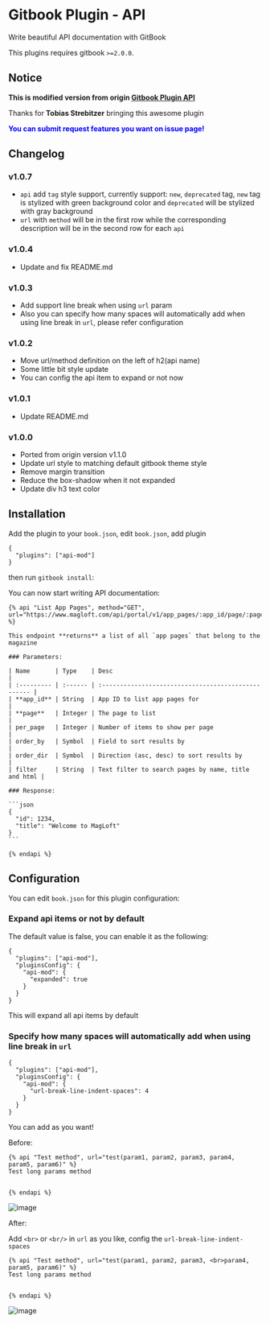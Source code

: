 # Gitbook Plugin - API
Write beautiful API documentation with GitBook

This plugins requires gitbook `>=2.0.0`.

## Notice
**This is modified version from origin [Gitbook Plugin API](https://github.com/MagLoft/gitbook-plugin-api)**

Thanks for **Tobias Strebitzer** bringing this awesome plugin

**<font color="blue">You can submit request features you want on issue page!</font>**

## Changelog
### v1.0.7
- `api` add `tag` style support, currently support: `new`, `deprecated` tag, `new` tag is stylized with green background color and `deprecated` will be stylized with gray background
- `url` with `method` will be in the first row while the corresponding description will be in the second row for each `api`

### v1.0.4
- Update and fix README.md

### v1.0.3
- Add support line break when using `url` param
- Also you can specify how many spaces will automatically add when using line break in `url`, please refer configuration

### v1.0.2
- Move url/method definition on the left of h2(api name)
- Some little bit style update
- You can config the api item to expand or not now

### v1.0.1
- Update README.md

### v1.0.0
- Ported from origin version v1.1.0
- Update url style to matching default gitbook theme style
- Remove margin transition
- Reduce the box-shadow when it not expanded
- Update div h3 text color

## Installation

Add the plugin to your `book.json`, edit `book.json`, add plugin
```
{
  "plugins": ["api-mod"]
}
```

then run `gitbook install`:


You can now start writing API documentation:

    {% api "List App Pages", method="GET", url="https://www.magloft.com/api/portal/v1/app_pages/:app_id/page/:page" %}

    This endpoint **returns** a list of all `app pages` that belong to the magazine

    ### Parameters:

    | Name       | Type    | Desc                                                |
    | :--------- | :------ | :-------------------------------------------------- |
    | **app_id** | String  | App ID to list app pages for                        |
    | **page**   | Integer | The page to list                                    |
    | per_page   | Integer | Number of items to show per page                    |
    | order_by   | Symbol  | Field to sort results by                            |
    | order_dir  | Symbol  | Direction (asc, desc) to sort results by            |
    | filter     | String  | Text filter to search pages by name, title and html |

    ### Response:

    ```json
    {
      "id": 1234,
      "title": "Welcome to MagLoft"
    }
    ```

    {% endapi %}

## Configuration
You can edit `book.json` for this plugin configuration:

### Expand api items or not by default

The default value is false, you can enable it as the following:

```
{
  "plugins": ["api-mod"],
  "pluginsConfig": {
    "api-mod": {
      "expanded": true
    }
  }
}
```
This will expand all api items by default

### Specify how many spaces will automatically add when using line break in `url`
```
{
  "plugins": ["api-mod"],
  "pluginsConfig": {
    "api-mod": {
      "url-break-line-indent-spaces": 4
    }
  }
}
```
You can add as you want!

Before:

    {% api "Test method", url="test(param1, param2, param3, param4, param5, param6)" %}
    Test long params method


    {% endapi %}

![image](https://i4o.xyz/wp-content/uploads/2018/11/1.png)

After:

Add `<br>` or `<br/>` in `url` as you like, config the `url-break-line-indent-spaces`

    {% api "Test method", url="test(param1, param2, param3, <br>param4, param5, param6)" %}
    Test long params method


    {% endapi %}

![image](https://i4o.xyz/wp-content/uploads/2018/11/2.png)
